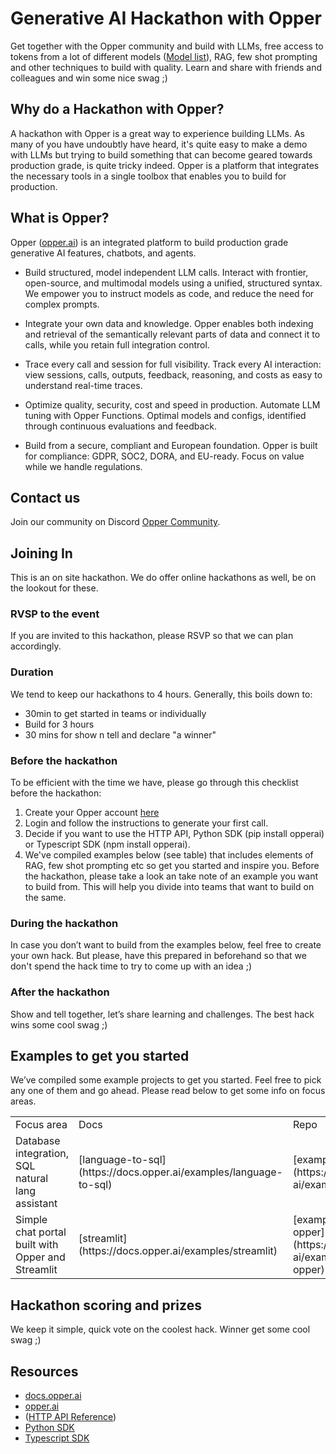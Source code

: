 # Generative AI Hackathon with Opper

Get together with the Opper community and build with LLMs, free access to tokens from a lot of different models ([Model list](https://docs.opper.ai/functions/models)), RAG, few shot prompting and other techniques to build with quality. Learn and share with friends and colleagues and win some nice swag ;)

## Why do a Hackathon with Opper?
A hackathon with Opper is a great way to experience building LLMs. As many of you have undoubtly have heard, it's quite easy to make a demo with LLMs but trying to build something that can become geared towards production grade, is quite tricky indeed. Opper is a platform that integrates the necessary tools in a single toolbox that enables you to build for production.

## What is Opper?
Opper ([opper.ai](https://opper.ai)) is an integrated platform to build production grade generative AI features, chatbots, and agents. 

- Build structured, model independent LLM calls. Interact with frontier, open-source, and multimodal models using a unified, structured syntax. We empower you to instruct models as code, and reduce the need for complex prompts. 

- Integrate your own data and knowledge. Opper enables both indexing and retrieval of the semantically relevant parts of data and connect it to calls, while you retain full integration control.

- Trace every call and session for full visibility. Track every AI interaction: view sessions, calls, outputs, feedback, reasoning, and costs as easy to understand real-time traces.

- Optimize quality, security, cost and speed in production. Automate LLM tuning with Opper Functions. Optimal models and configs, identified through continuous evaluations and feedback.

- Build from a secure, compliant and European foundation. Opper is built for compliance: GDPR, SOC2, DORA, and EU-ready. Focus on value while we handle regulations.

## Contact us
Join our community on Discord [Opper Community](https://discord.gg/N3RjGG7PBb).

## Joining In
This is an on site hackathon. We do offer online hackathons as well, be on the lookout for these.

### RVSP to the event
If you are invited to this hackathon, please RSVP so that we can plan accordingly.

### Duration
We tend to keep our hackathons to 4 hours. Generally, this boils down to:
- 30min to get started in teams or individually
- Build for 3 hours
- 30 mins for show n tell and declare "a winner"

### Before the hackathon
To be efficient with the time we have, please go through this checklist before the hackathon:
1. Create your Opper account [here](https://platform.opper.ai/auth/signin)
2. Login and follow the instructions to generate your first call.
3. Decide if you want to use the HTTP API, Python SDK (pip install opperai) or Typescript SDK (npm install opperai).
4. We've compiled examples below (see table) that includes elements of RAG, few shot prompting etc so get you started and inspire you. Before the hackathon, please take a look an take note of an example you want to build from. This will help you divide into teams that want to build on the same.

### During the hackathon
In case you don’t want to build from the examples below, feel free to create your own hack. But please, have this prepared in beforehand so that we don't spend the hack time to try to come up with an idea ;)

### After the hackathon
Show and tell together, let’s share learning and challenges. The best hack wins some cool swag ;)

## Examples to get you started
We’ve compiled some example projects to get you started. Feel free to pick any one of them and go ahead. Please read below to get some info on focus areas.

<table>
  <tr>
    <td>
      Focus area
    </td>
    <td>
      Docs
    </td>
    <td>
      Repo
    </td>
  </tr>
  <tr>
    <td>
      Database integration, SQL natural lang assistant
    </td>
    <td>
      [language-to-sql](https://docs.opper.ai/examples/language-to-sql)
    </td>
    <td>
      [example-sql-assistant](https://github.com/opper-ai/example-sql-assistant)
    </td>
  </tr>
  <tr>
    <td>
      Simple chat portal built with Opper and Streamlit
    </td>
    <td>
      [streamlit](https://docs.opper.ai/examples/streamlit)
    </td>
    <td>
      [example-streamlit-opper](https://github.com/opper-ai/example-streamlit-opper)
    </td>
  </tr>
</table>

## Hackathon scoring and prizes
We keep it simple, quick vote on the coolest hack. Winner get some cool swag ;)

## Resources
- [docs.opper.ai](docs.opper.ai)
- [opper.ai](opper.ai)
- ([HTTP API Reference](https://api.opper.ai/docs))
- [Python SDK](https://github.com/opper-ai/opper-python)
- [Typescript SDK](https://github.com/opper-ai/opper-node)
